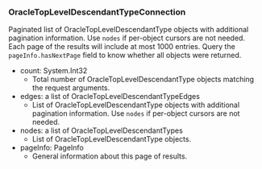### OracleTopLevelDescendantTypeConnection
Paginated list of OracleTopLevelDescendantType objects with additional pagination information. Use `nodes` if per-object cursors are not needed. Each page of the results will include at most 1000 entries. Query the `pageInfo.hasNextPage` field to know whether all objects were returned.

- count: System.Int32
  - Total number of OracleTopLevelDescendantType objects matching the request arguments.
- edges: a list of OracleTopLevelDescendantTypeEdges
  - List of OracleTopLevelDescendantType objects with additional pagination information. Use `nodes` if per-object cursors are not needed.
- nodes: a list of OracleTopLevelDescendantTypes
  - List of OracleTopLevelDescendantType objects.
- pageInfo: PageInfo
  - General information about this page of results.
